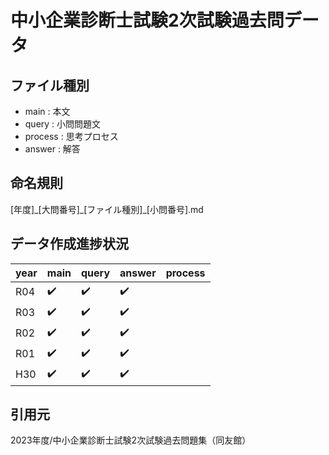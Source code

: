 # 中小企業診断士試験2次試験過去問データ
## ファイル種別
- main : 本文
- query : 小問問題文
- process : 思考プロセス
- answer : 解答
## 命名規則
\[年度\]\_\[大問番号\]\_\[ファイル種別\]_\[小問番号\].md

## データ作成進捗状況
|year|main|query|answer|process|
|-|-|-|-|-|
|R04|✔️|✔️|✔️||
|R03|✔️|✔️|✔️||
|R02|✔️|✔️|✔️||
|R01|✔️|✔️|✔️||
|H30|✔️|✔️|✔️||

## 引用元
2023年度/中小企業診断士試験2次試験過去問題集（同友館）
